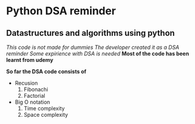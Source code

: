# Python DSA reminder
## Datastructures and algorithms using python

*This code is not made for dummies*
*The developer created it as a DSA reminder*
*Some expirience with DSA is needed*
**Most of the code has been learnt from udemy**

**So far the DSA code consists of**
* Recusion
    1. Fibonachi
    2. Factorial
* Big O notation
    1. Time complexity
    2. Space complexity

